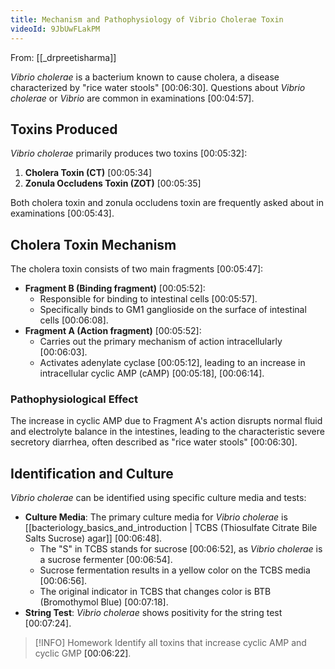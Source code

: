 ```yaml
---
title: Mechanism and Pathophysiology of Vibrio Cholerae Toxin
videoId: 9JbUwFLakPM
---
```


From: [[_drpreetisharma]] <br/> 

*Vibrio cholerae* is a bacterium known to cause cholera, a disease characterized by "rice water stools" <a class="yt-timestamp" data-t="00:06:30">[00:06:30]</a>. Questions about *Vibrio cholerae* or *Vibrio* are common in examinations <a class="yt-timestamp" data-t="00:04:57">[00:04:57]</a>.

## Toxins Produced
*Vibrio cholerae* primarily produces two toxins <a class="yt-timestamp" data-t="00:05:32">[00:05:32]</a>:
1.  **Cholera Toxin (CT)** <a class="yt-timestamp" data-t="00:05:34">[00:05:34]</a>
2.  **Zonula Occludens Toxin (ZOT)** <a class="yt-timestamp" data-t="00:05:35">[00:05:35]</a>

Both cholera toxin and zonula occludens toxin are frequently asked about in examinations <a class="yt-timestamp" data-t="00:05:43">[00:05:43]</a>.

## Cholera Toxin Mechanism
The cholera toxin consists of two main fragments <a class="yt-timestamp" data-t="00:05:47">[00:05:47]</a>:
*   **Fragment B (Binding fragment)** <a class="yt-timestamp" data-t="00:05:52">[00:05:52]</a>:
    *   Responsible for binding to intestinal cells <a class="yt-timestamp" data-t="00:05:57">[00:05:57]</a>.
    *   Specifically binds to GM1 ganglioside on the surface of intestinal cells <a class="yt-timestamp" data-t="00:06:08">[00:06:08]</a>.
*   **Fragment A (Action fragment)** <a class="yt-timestamp" data-t="00:05:52">[00:05:52]</a>:
    *   Carries out the primary mechanism of action intracellularly <a class="yt-timestamp" data-t="00:06:03">[00:06:03]</a>.
    *   Activates adenylate cyclase <a class="yt-timestamp" data-t="00:05:12">[00:05:12]</a>, leading to an increase in intracellular cyclic AMP (cAMP) <a class="yt-timestamp" data-t="00:05:18">[00:05:18]</a>, <a class="yt-timestamp" data-t="00:06:14">[00:06:14]</a>.

### Pathophysiological Effect
The increase in cyclic AMP due to Fragment A's action disrupts normal fluid and electrolyte balance in the intestines, leading to the characteristic severe secretory diarrhea, often described as "rice water stools" <a class="yt-timestamp" data-t="00:06:30">[00:06:30]</a>.

## Identification and Culture
*Vibrio cholerae* can be identified using specific culture media and tests:
*   **Culture Media**: The primary culture media for *Vibrio cholerae* is [[bacteriology_basics_and_introduction | TCBS (Thiosulfate Citrate Bile Salts Sucrose) agar]] <a class="yt-timestamp" data-t="00:06:48">[00:06:48]</a>.
    *   The "S" in TCBS stands for sucrose <a class="yt-timestamp" data-t="00:06:52">[00:06:52]</a>, as *Vibrio cholerae* is a sucrose fermenter <a class="yt-timestamp" data-t="00:06:54">[00:06:54]</a>.
    *   Sucrose fermentation results in a yellow color on the TCBS media <a class="yt-timestamp" data-t="00:06:56">[00:06:56]</a>.
    *   The original indicator in TCBS that changes color is BTB (Bromothymol Blue) <a class="yt-timestamp" data-t="00:07:18">[00:07:18]</a>.
*   **String Test**: *Vibrio cholerae* shows positivity for the string test <a class="yt-timestamp" data-t="00:07:24">[00:07:24]</a>.

> [!INFO] Homework
> Identify all toxins that increase cyclic AMP and cyclic GMP <a class="yt-timestamp" data-t="00:06:22">[00:06:22]</a>.